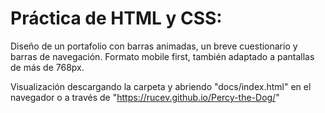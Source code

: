 # Práctica de HTML y CSS:

Diseño de un portafolio con barras animadas, un breve cuestionario y barras de navegación. Formato mobile first, también adaptado a pantallas de más de 768px.

Visualización descargando la carpeta y abriendo "docs/index.html" en el navegador o a través de "https://rucev.github.io/Percy-the-Dog/"
